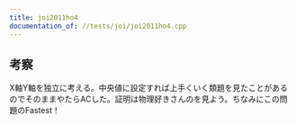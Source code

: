 ```yaml
---
title: joi2011ho4
documentation_of: //tests/joi/joi2011ho4.cpp
---
```

## 考察
X軸Y軸を独立に考える。中央値に設定すれば上手くいく類題を見たことがあるのでそのままやたらACした。証明は物理好きさんのを見よう。ちなみにこの問題のFastest！